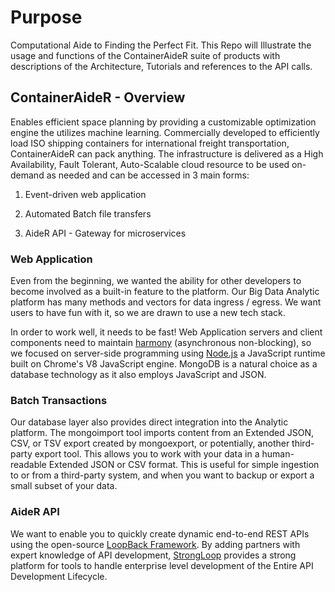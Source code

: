 # Purpose 
Computational Aide to Finding the Perfect Fit.
This Repo will Illustrate the usage and functions of the ContainerAideR suite of products with descriptions of the Architecture, Tutorials and references to the API calls.

## ContainerAideR - Overview  
Enables efficient space planning by providing a customizable optimization engine the utilizes machine learning.  Commercially developed to efficiently load ISO shipping containers for international freight transportation, ContainerAideR can pack anything.  The infrastructure is delivered as a High Availability, Fault Tolerant, Auto-Scalable cloud resource to be used on-demand as needed and can be accessed in 3 main forms:

1. Event-driven web application

2. Automated Batch file transfers

3. AideR API - Gateway for microservices

### Web Application
Even from the beginning, we wanted the ability for other developers to become involved as a built-in feature to the platform. Our Big Data Analytic platform has many methods and vectors for data ingress / egress.  We want users to have fun with it, so we are drawn to use a new tech stack.  

In order to work well, it needs to be fast!  Web Application servers and client components need to maintain [harmony](https://strongloop.com/strongblog/node-js-is-faster-than-java/) (asynchronous non-blocking), so we focused on server-side programming using [Node.js](https://nodejs.org/en/) a JavaScript runtime built on Chrome's V8 JavaScript engine. MongoDB is a natural choice as a database technology as it also employs JavaScript and JSON.  

### Batch Transactions
Our database layer also provides direct integration into the Analytic platform. The mongoimport tool imports content from an Extended JSON, CSV, or TSV export created by mongoexport, or potentially, another third-party export tool.  This allows you to work with your data in a human-readable Extended JSON or CSV format. This is useful for simple ingestion to or from a third-party system, and when you want to backup or export a small subset of your data.

### AideR API
We want to enable you to quickly create dynamic end-to-end REST APIs using the open-source [LoopBack Framework](http://loopback.io). By adding partners with expert knowledge of API development, [StrongLoop](https://strongloop.com/node-js/api-platform/) provides a strong platform for tools to handle enterprise level development of the Entire API Development Lifecycle.
